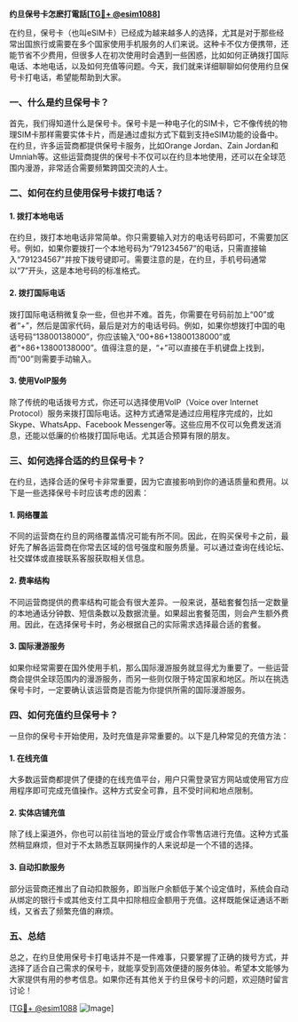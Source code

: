 **约旦保号卡怎麽打電話[[TG💪+ @esim1088](https://t.me/s/esim1088)]**

在约旦，保号卡（也叫eSIM卡）已经成为越来越多人的选择，尤其是对于那些经常出国旅行或需要在多个国家使用手机服务的人们来说。这种卡不仅方便携带，还能节省不少费用，但很多人在初次使用时会遇到一些困惑，比如如何正确拨打国际电话、本地电话，以及如何充值等问题。今天，我们就来详细聊聊如何使用约旦保号卡打电话，希望能帮助到大家。

### 一、什么是约旦保号卡？

首先，我们得知道什么是保号卡。保号卡是一种电子化的SIM卡，它不像传统的物理SIM卡那样需要实体卡片，而是通过虚拟方式下载到支持eSIM功能的设备中。在约旦，许多运营商都提供保号卡服务，比如Orange Jordan、Zain Jordan和Umniah等。这些运营商提供的保号卡不仅可以在约旦本地使用，还可以在全球范围内漫游，非常适合需要频繁跨国交流的人士。

### 二、如何在约旦使用保号卡拨打电话？

#### 1. 拨打本地电话

在约旦，拨打本地电话非常简单。你只需要输入对方的电话号码即可，不需要加区号。例如，如果你要拨打一个本地号码为“791234567”的电话，只需直接输入“791234567”并按下拨号键即可。需要注意的是，在约旦，手机号码通常以“7”开头，这是本地号码的标准格式。

#### 2. 拨打国际电话

拨打国际电话稍微复杂一些，但也并不难。首先，你需要在号码前加上“00”或者“+”，然后是国家代码，最后是对方的电话号码。例如，如果你想拨打中国的电话号码“13800138000”，你应该输入“00+86+13800138000”或者“+86+13800138000”。值得注意的是，“+”可以直接在手机键盘上找到，而“00”则需要手动输入。

#### 3. 使用VoIP服务

除了传统的电话拨号方式，你还可以选择使用VoIP（Voice over Internet Protocol）服务来拨打国际电话。这种方式通常是通过应用程序完成的，比如Skype、WhatsApp、Facebook Messenger等。这些应用不仅可以免费发送消息，还能以低廉的价格拨打国际电话。尤其适合预算有限的朋友。

### 三、如何选择合适的约旦保号卡？

在约旦，选择合适的保号卡非常重要，因为它直接影响到你的通话质量和费用。以下是一些选择保号卡时应该考虑的因素：

#### 1. 网络覆盖

不同的运营商在约旦的网络覆盖情况可能有所不同。因此，在购买保号卡之前，最好先了解各运营商在你常去区域的信号强度和服务质量。可以通过查询在线论坛、社交媒体或直接联系客服获取相关信息。

#### 2. 费率结构

不同运营商提供的费率结构可能会有很大差异。一般来说，基础套餐包括一定数量的本地通话分钟数、短信条数以及数据流量。如果超出套餐范围，则会产生额外费用。因此，在选择保号卡时，务必根据自己的实际需求选择最合适的套餐。

#### 3. 国际漫游服务

如果你经常需要在国外使用手机，那么国际漫游服务就显得尤为重要了。一些运营商会提供全球范围内的漫游服务，而另一些则仅限于特定国家和地区。所以在挑选保号卡时，一定要确认该运营商是否能为你提供所需的国际漫游服务。

### 四、如何充值约旦保号卡？

一旦你的保号卡开始使用，及时充值是非常重要的。以下是几种常见的充值方法：

#### 1. 在线充值

大多数运营商都提供了便捷的在线充值平台，用户只需登录官方网站或使用官方应用程序即可完成充值操作。这种方式安全可靠，且不受时间和地点限制。

#### 2. 实体店铺充值

除了线上渠道外，你也可以前往当地的营业厅或合作零售店进行充值。这种方式虽然稍显麻烦，但对于不太熟悉互联网操作的人来说却是一个不错的选择。

#### 3. 自动扣款服务

部分运营商还推出了自动扣款服务，即当账户余额低于某个设定值时，系统会自动从绑定的银行卡或其他支付工具中扣除相应金额用于充值。这样既能保证通话不断线，又省去了频繁充值的麻烦。

### 五、总结

总之，在约旦使用保号卡打电话并不是一件难事，只要掌握了正确的拨号方式，并选择了适合自己需求的保号卡，就能享受到高效便捷的服务体验。希望本文能够为大家提供有用的参考信息。如果你还有其他关于约旦保号卡的问题，欢迎随时留言讨论！

[[TG💪+ @esim1088](https://t.me/s/esim1088) ![Image](https://i.postimg.cc/4NQfJmqS/Snipaste-2025-05-13-00-14-12.png)]